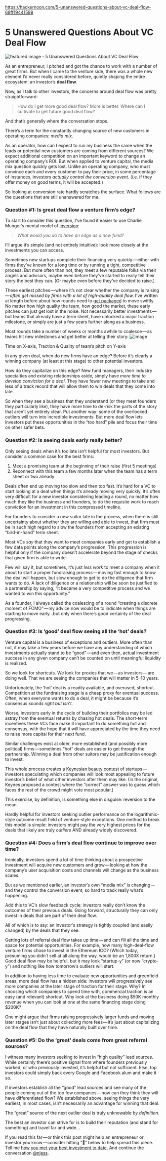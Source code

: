 https://hackernoon.com/5-unanswered-questions-about-vc-deal-flow-68ff19441599

# 5 Unanswered Questions About VC Deal Flow
![featured image - 5 Unanswered Questions About VC Deal Flow](https://hackernoon.imgix.net/hn-images/0*7C_G6TKolmdCanvI?auto=format&fit=max&w=3840)

As an entrepreneur, I pitched and got the chance to work with a number of great firms. But when I came to the venture side, there was a whole new element I’d never really considered before, quietly shaping the entire ecosystem: an investor’s  **deal flow**.

Now, as I talk to other investors, the concerns around deal flow was pretty straightforward:

>   
> 
> How do I get more good deal flow? More is better. Where can I cultivate to get future good deal flow?

And that’s generally where the conversation stops.

There’s a term for the constantly changing source of new customers in operating companies:  _media mix_.

As an operator, how can I expect to run my business the same when the leads or potential new customers are coming from different sources? We expect additional competition on an important keyword to change an operating company’s ROI. But when applied to venture capital, the media mix question quickly gets lost. Unlike an operating company, who must convince each and every customer to pay their price, in some percentage of instances, investors  _actually control the conversion event_. (i.e. if they offer money on good terms, it will be accepted.)

So looking at conversion rate hardly scratches the surface. What follows are the questions that are still unanswered for me.

### **Question #1: Is great deal flow a venture firm’s edge?**

To start to consider this question, I’ve found it easier to use Charlie Munger’s mental model of  [inversion](https://25iq.com/2015/09/12/a-dozen-things-ive-learned-from-charlie-munger-about-inversion-including-the-importance-of-being-consistently-not-stupid-2/?ref=hackernoon.com):

> _What would you do to have an edge as a new fund?_

I’ll argue it’s simple (and not entirely intuitive): look more closely at the investments you can access.

Sometimes new startups complete their financing very quickly — either with firms they’ve known for a long time or by running a tight, competitive process. But more often than not, they meet a few reputable folks via their angels and advisors, maybe even before they’ve started to really tell their story the best they can. (Or maybe even before they’ve decided to raise.)

These earliest pitches — where it’s not clear whether the company is raising — _often get missed by firms with a lot of high-quality deal flow._  I’ve written at length before about how rounds need to  [get packaged](https://hackernoon.com/packaging-your-seed-round-d1888116b7b5?ref=hackernoon.com)  to move swiftly. No matter how high quality the team, how good the market, these early pitches can just get lost in the noise. Not necessarily better investments — but teams that already have a term sheet, have unlocked a major traction milestone, or simply are just a few years further along as a business.

Most rounds take a number of weeks or months awhile to coalesce — as teams hit new milestones and get better at telling their story:
![image](https://hackernoon.imgix.net/hn-images/0*R9fN_WwWV0TZ0qcz?auto=format&fit=max&w=1920)

Time on X-axis, Traction & Quality of team’s pitch on Y-axis

In any given deal, when do new firms have an edge? Before it’s clearly a winning company (at least at this stage) to other potential investors.

How do they capitalize on this edge? New fund managers, their industry specialties and existing relationships aside, simply have  _more time to develop conviction for a deal_. They have fewer new meetings to take and less of a track record that will allow them to win deals that they come into late.

So when they see a business that they understand (or they meet founders they particularly like), they have more time to de-risk the parts of the story that aren’t yet entirely clear. Put another way: some of the overlooked outliers will turn into incredible investments. But more deal flow lets investors put these opportunities in the “too hard” pile and focus their time on other safer bets.

### **Question #2: Is seeing deals early really better?**

Only seeing deals when it’s too late isn’t helpful for most investors. But consider a common case for the best firms:

1.  Meet a promising team at the beginning of their raise (first 5 meetings)
2.  Reconnect with this team a few months later when the team has a term sheet or two already

Deals often end up moving too slow and then too fast. It’s hard for a VC to start looking at a deal when things it’s already moving very quickly. It’s often very difficult for a new investor considering leading a round, no matter how much they like the business and founders, to do the requisite work to reach conviction for an investment in this compressed timeline.

For founders to consider a new suitor late in the process, when there is still uncertainty about whether they are willing and able to invest, that firm must be in such high regard to slow the founders from accepting an existing “bird-in-hand” term sheet.

Most VCs  _say_  that they want to meet companies early and get to establish a few data points along the company’s progression. This progression is helpful only if the company doesn’t accelerate beyond the stage of checks that given firm is able to write.

Few will say it, but sometimes, it’s just  _less work_  to meet a company when it about to start a proper fundraising process — moving fast enough to know the deal will happen, but slow enough to get to do the diligence that firm wants to do. A lack of diligence or a relationship will be soon be justified to a partnership by saying, “it became a very competitive process and we wanted to win this opportunity.”

As a founder, I always called the coalescing of a round “creating a discrete moment of FOMO” — my advice now would be to indicate when things are starting to move early…but only when there’s good certainty of the deal progressing.

### **Question #3: Is ‘good’ deal flow seeing all the ‘hot’ deals?**

Venture capital is a business of exceptions and outliers. More often than not, it may take a few years before we have any understanding of which investments actually stand to be “good” — and even then, actual investment success in any given company can’t be counted on until meaningful liquidity is realized.

So we look for shortcuts. We look for proxies that we — as investors — are doing well. That we are seeing the companies that will matter in 5–10 years.

Unfortunately, the ‘hot’ deal is a readily available, and overused, shortcut. Competition at the fundraising stage is a cheap proxy for eventual success. Often, when everyone wants to do a deal, it might be because it’s consensus  _sounds right but isn’t._

Worse, investors early in the cycle of building their portfolios may be led astray from the eventual returns by chasing hot deals. The short-term incentives these VCs face make it important to do something hot and consensus, with the hope that it will have appreciated by the time they need to raise more capital for their next fund.

Similar challenges exist at older, more established (and possibly more political) firms — sometimes “hot” deals are easier to get through the partnership. Winning a deal from other suitors may be justification enough to invest.

This whole process creates a  [Keynesian beauty contest](https://en.wikipedia.org/wiki/Keynesian_beauty_contest?ref=hackernoon.com)  of startups — investors speculating which companies will look most appealing to future investor’s belief of what other investors after them may like. (In the original, Keynes proposed a contest where the “correct” answer was to guess which faces the rest of the crowd might vote most popular.)

This exercise, by definition, is something else in disguise: reversion to the mean.

Hardly helpful for investors seeking outlier performance on the logarithmic-style outcome result field of venture-style exceptions. One method to break this model is simple: investors might pay the very highest prices for the deals that likely are truly  _outliers_  AND already widely discovered.

### **Question #4: Does a firm’s deal flow continue to improve over time?**

Ironically, investors spend a lot of time thinking about a prospective investment will acquire new customers and grow — looking at how the company’s user acquisition costs and channels will change as the business scales.

But as we mentioned earlier, an investor’s own “media mix” is changing — and they control the conversion event, so hard to track really what’s happening.

Add this to VC’s slow feedback cycle: investors really don’t know the outcomes of their previous deals. Going forward, structurally they can only invest in deals that are part of their deal flow.

All of which is to say: an investor’s strategy is tightly coupled (and easily changed) by the deals that they see.

Getting lots of referral deal flow takes up time — and can fill all the time and space for potential opportunities. For example, how many high-deal-flow venture firms chose to invest in the Ethereum ICO? (Which today, presuming you didn’t sell at all along the way, would be an 1,800X return.) Good deal flow may be helpful, but it may look “startup-y” (or now “crypto-y”) and nothing like how tomorrow’s outliers will start.

In addition to having less time to evaluate new opportunities and greenfield areas, more deal flow has a hidden side: investors will progressively see more companies at the later stage of traction for their stage. Why? In choosing which companies to spend time with, commercial traction is an easy (and relevant) shortcut. Why look at the business doing $50K monthly revenue when you can look at one at the same financing stage doing $200K?

One might argue that firms raising progressively larger funds and moving later stages isn’t just about collecting more fees — it’s just about capitalizing on the deal flow that they have naturally built over time.

### **Question #5: Do the ‘great’ deals come from great referral sources?**

I witness many investors seeking to invest in “high quality” lead sources. While certainly there’s positive signal from where founders previously worked, or who previously invested, it’s helpful but not sufficient. Else, top investors could simply back every Google and Facebook alum and make it so.

If investors establish all the “good” lead sources and see many of the people coming out of the top few companies — how can they think they will have differentiated flow? We established above, seeing things the very earliest, in most cases, isn’t necessarily an advantage for winning that deal.

The “great” source of the next outlier deal is truly unknowable  _by definition_.

The best an investor can strive for is to build their reputation (and stand for something) and travel far and wide…

If you read this far — or think this post might help an entrepreneur or investor you know — consider hitting “👏” below to help spread this piece. Tell me  [how you met your best investment to date](https://twitter.com/intent/tweet?text=.%20%40njess%20I%20invested%20in%20__%20via%20__&ref=hackernoon.com). And continue the conversation  [@njess](https://twitter.com/njess?ref=hackernoon.com).